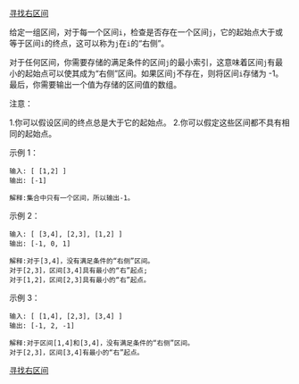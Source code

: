 [寻找右区间](https://leetcode-cn.com/problems/find-right-interval/)

给定一组区间，对于每一个区间`i`，检查是否存在一个区间`j`，它的起始点大于或等于区间`i`的终点，这可以称为`j`在`i`的“右侧”。

对于任何区间，你需要存储的满足条件的区间`j`的最小索引，这意味着区间`j`有最小的起始点可以使其成为“右侧”区间。如果区间`j`不存在，则将区间`i`存储为 -1。最后，你需要输出一个值为存储的区间值的数组。

注意：

1.你可以假设区间的终点总是大于它的起始点。
2.你可以假定这些区间都不具有相同的起始点。

示例 1：

```
输入: [ [1,2] ]
输出: [-1]

解释:集合中只有一个区间，所以输出-1。
```

示例 2：

```
输入: [ [3,4], [2,3], [1,2] ]
输出: [-1, 0, 1]

解释:对于[3,4]，没有满足条件的“右侧”区间。
对于[2,3]，区间[3,4]具有最小的“右”起点;
对于[1,2]，区间[2,3]具有最小的“右”起点。
```

示例 3：

```
输入: [ [1,4], [2,3], [3,4] ]
输出: [-1, 2, -1]

解释:对于区间[1,4]和[3,4]，没有满足条件的“右侧”区间。
对于[2,3]，区间[3,4]有最小的“右”起点。
```

[寻找右区间](https://leetcode-cn.com/problems/find-right-interval/solution/xun-zhao-you-qu-jian-by-617076674/)